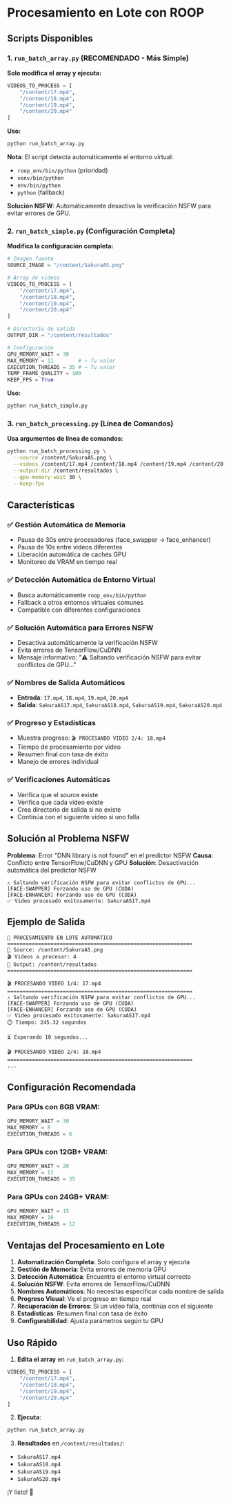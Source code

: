# Procesamiento en Lote con ROOP

## Scripts Disponibles

### 1. `run_batch_array.py` (RECOMENDADO - Más Simple)
**Solo modifica el array y ejecuta:**

```python
VIDEOS_TO_PROCESS = [
    "/content/17.mp4",
    "/content/18.mp4", 
    "/content/19.mp4",
    "/content/20.mp4"
]
```

**Uso:**
```bash
python run_batch_array.py
```

**Nota**: El script detecta automáticamente el entorno virtual:
- `roop_env/bin/python` (prioridad)
- `venv/bin/python`
- `env/bin/python`
- `python` (fallback)

**Solución NSFW**: Automáticamente desactiva la verificación NSFW para evitar errores de GPU.

### 2. `run_batch_simple.py` (Configuración Completa)
**Modifica la configuración completa:**

```python
# Imagen fuente
SOURCE_IMAGE = "/content/SakuraAS.png"

# Array de videos
VIDEOS_TO_PROCESS = [
    "/content/17.mp4",
    "/content/18.mp4", 
    "/content/19.mp4",
    "/content/20.mp4"
]

# Directorio de salida
OUTPUT_DIR = "/content/resultados"

# Configuración
GPU_MEMORY_WAIT = 30
MAX_MEMORY = 11        # ← Tu valor
EXECUTION_THREADS = 35 # ← Tu valor
TEMP_FRAME_QUALITY = 100
KEEP_FPS = True
```

**Uso:**
```bash
python run_batch_simple.py
```

### 3. `run_batch_processing.py` (Línea de Comandos)
**Usa argumentos de línea de comandos:**

```bash
python run_batch_processing.py \
  --source /content/SakuraAS.png \
  --videos /content/17.mp4 /content/18.mp4 /content/19.mp4 /content/20.mp4 \
  --output-dir /content/resultados \
  --gpu-memory-wait 30 \
  --keep-fps
```

## Características

### ✅ **Gestión Automática de Memoria**
- Pausa de 30s entre procesadores (face_swapper → face_enhancer)
- Pausa de 10s entre videos diferentes
- Liberación automática de cachés GPU
- Monitoreo de VRAM en tiempo real

### ✅ **Detección Automática de Entorno Virtual**
- Busca automáticamente `roop_env/bin/python`
- Fallback a otros entornos virtuales comunes
- Compatible con diferentes configuraciones

### ✅ **Solución Automática para Errores NSFW**
- Desactiva automáticamente la verificación NSFW
- Evita errores de TensorFlow/CuDNN
- Mensaje informativo: "⚠️ Saltando verificación NSFW para evitar conflictos de GPU..."

### ✅ **Nombres de Salida Automáticos**
- **Entrada**: `17.mp4`, `18.mp4`, `19.mp4`, `20.mp4`
- **Salida**: `SakuraAS17.mp4`, `SakuraAS18.mp4`, `SakuraAS19.mp4`, `SakuraAS20.mp4`

### ✅ **Progreso y Estadísticas**
- Muestra progreso: `🎬 PROCESANDO VIDEO 2/4: 18.mp4`
- Tiempo de procesamiento por video
- Resumen final con tasa de éxito
- Manejo de errores individual

### ✅ **Verificaciones Automáticas**
- Verifica que el source existe
- Verifica que cada video existe
- Crea directorio de salida si no existe
- Continúa con el siguiente video si uno falla

## Solución al Problema NSFW

**Problema**: Error "DNN library is not found" en el predictor NSFW
**Causa**: Conflicto entre TensorFlow/CuDNN y GPU
**Solución**: Desactivación automática del predictor NSFW

```
⚠️ Saltando verificación NSFW para evitar conflictos de GPU...
[FACE-SWAPPER] Forzando uso de GPU (CUDA)
[FACE-ENHANCER] Forzando uso de GPU (CUDA)
✅ Video procesado exitosamente: SakuraAS17.mp4
```

## Ejemplo de Salida

```
🚀 PROCESAMIENTO EN LOTE AUTOMÁTICO
============================================================
📸 Source: /content/SakuraAS.png
🎬 Videos a procesar: 4
📁 Output: /content/resultados
============================================================

🎬 PROCESANDO VIDEO 1/4: 17.mp4
============================================================
⚠️ Saltando verificación NSFW para evitar conflictos de GPU...
[FACE-SWAPPER] Forzando uso de GPU (CUDA)
[FACE-ENHANCER] Forzando uso de GPU (CUDA)
✅ Video procesado exitosamente: SakuraAS17.mp4
⏱️ Tiempo: 245.32 segundos

⏳ Esperando 10 segundos...

🎬 PROCESANDO VIDEO 2/4: 18.mp4
============================================================
...
```

## Configuración Recomendada

### Para GPUs con 8GB VRAM:
```python
GPU_MEMORY_WAIT = 30
MAX_MEMORY = 8
EXECUTION_THREADS = 6
```

### Para GPUs con 12GB+ VRAM:
```python
GPU_MEMORY_WAIT = 20
MAX_MEMORY = 11
EXECUTION_THREADS = 35
```

### Para GPUs con 24GB+ VRAM:
```python
GPU_MEMORY_WAIT = 15
MAX_MEMORY = 16
EXECUTION_THREADS = 12
```

## Ventajas del Procesamiento en Lote

1. **Automatización Completa**: Solo configura el array y ejecuta
2. **Gestión de Memoria**: Evita errores de memoria GPU
3. **Detección Automática**: Encuentra el entorno virtual correcto
4. **Solución NSFW**: Evita errores de TensorFlow/CuDNN
5. **Nombres Automáticos**: No necesitas especificar cada nombre de salida
6. **Progreso Visual**: Ve el progreso en tiempo real
7. **Recuperación de Errores**: Si un video falla, continúa con el siguiente
8. **Estadísticas**: Resumen final con tasa de éxito
9. **Configurabilidad**: Ajusta parámetros según tu GPU

## Uso Rápido

1. **Edita el array** en `run_batch_array.py`:
```python
VIDEOS_TO_PROCESS = [
    "/content/17.mp4",
    "/content/18.mp4", 
    "/content/19.mp4",
    "/content/20.mp4"
]
```

2. **Ejecuta**:
```bash
python run_batch_array.py
```

3. **Resultados** en `/content/resultados/`:
- `SakuraAS17.mp4`
- `SakuraAS18.mp4`
- `SakuraAS19.mp4`
- `SakuraAS20.mp4`

¡Y listo! 🎉 